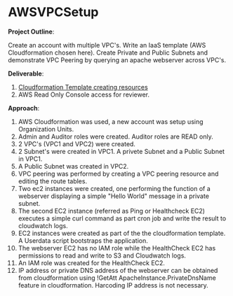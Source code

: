 # AWSVPCSetup

<b>Project Outline</b>: <p> Create an account with multiple VPC's. Write an IaaS template (AWS Cloudformation chosen here). Create Private and Public Subnets and demonstrate VPC Peering by querying an apache webserver across VPC's.</p>

<b>Deliverable</b>: 
  1. [Cloudformation Template creating resources](https://github.com/kayp/AWSVPCSetup/blob/master/cftemplates/VPCResources.yml)
  2. AWS Read Only Console access for reviewer.
  
<b>Approach</b>:
  1. AWS Cloudformation was used, a new account was setup using Organization Units.
  2. Admin and Auditor roles were created. Auditor roles are READ only.
  3. 2 VPC's (VPC1 and VPC2) were created.
  4. 2 Subnet's were created in VPC1. A privete Subnet  and a Public Subnet in VPC1.
  5. A Public Subnet was created in VPC2.
  6. VPC peering was performed by creating a VPC peering resource and editing the route tables.
  7. Two ec2 instances were created, one performing the function of a webserver displaying a simple  "Hello World" message in a  private subnet.
  8. The second EC2 instance (referred as  Ping or Healthcheck EC2) executes a simple curl command as part cron job and write the result to cloudwatch logs.
  9. EC2 instances were created as part of the the cloudformation template. A Userdata script bootstraps the application.
  10. The webserver EC2 has no IAM role while the HealthCheck EC2 has permissions to read and write to S3 and Cloudwatch logs.
  11. An IAM role was created for the HealthCheck EC2.
  12. IP address or private DNS address of the webserver can be obtained from cloudformation using !GetAtt ApacheInstance.PrivateDnsName feature in cloudformation. Harcoding IP address is not necessary.

